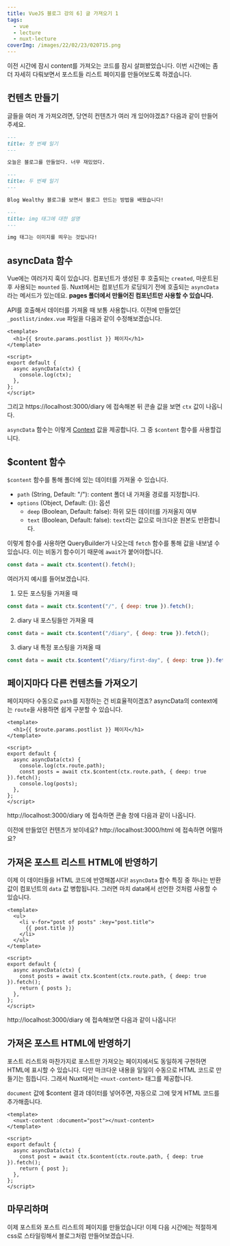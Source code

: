 ```yaml
---
title: VueJS 블로그 강의 6] 글 가져오기 1
tags:
  - vue
  - lecture
  - nuxt-lecture
coverImg: /images/22/02/23/020715.png
---
```


이전 시간에 잠시 content를 가져오는 코드를 잠시 살펴봤었습니다. 이번 시간에는 좀 더 자세히 다뤄보면서 포스트들 리스트 페이지를 만들어보도록 하겠습니다.

<!--more-->

## 컨텐츠 만들기

글들을 여러 개 가져오려면, 당연히 컨텐츠가 여러 개 있어야겠죠? 다음과 같이 만들어주세요.

<post-img src="/images/22/03/02/001632.png"></post-img>

```markdown [content/diary/first-day.md]
---
title: 첫 번째 일기
---

오늘은 블로그를 만들었다. 너무 재밌었다.
```

```markdown [content/diary/second-day.md]
---
title: 두 번째 일기
---

Blog Wealthy 블로그를 보면서 블로그 만드는 방법을 배웠습니다!
```

```markdown [content/html/img-tag.md]
---
title: img 태그에 대한 설명
---

img 태그는 이미지를 띄우는 것입니다!
```

## asyncData 함수

Vue에는 여러가지 훅이 있습니다. 컴포넌트가 생성된 후 호출되는 `created`, 마운트된 후 사용되는 `mounted` 등. Nuxt에서는 컴포넌트가 로딩되기 전에 호출되는 `asyncData`라는 메서드가 있는데요. **pages 폴더에서 만들어진 컴포넌트만 사용할 수 있습니다.**

API를 호출해서 데이터를 가져올 때 보통 사용합니다. 이전에 만들었던 `_postlist/index.vue` 파일을 다음과 같이 수정해보겠습니다.

```vue [pages/_post]
<template>
  <h1>{{ $route.params.postlist }} 페이지</h1>
</template>

<script>
export default {
  async asyncData(ctx) {
    console.log(ctx);
  },
};
</script>
```

그리고 https://localhost:3000/diary 에 접속해본 뒤 콘솔 값을 보면 `ctx` 값이 나옵니다.

<post-img src="/images/22/03/02/004753.png"></post-img>

`asyncData` 함수는 이렇게 [Context](https://nuxtjs.org/docs/concepts/context-helpers) 값을 제공합니다. 그 중 `$content` 함수를 사용할겁니다.

## $content 함수

`$content` 함수를 통해 폴더에 있는 데이터를 가져올 수 있습니다.

- `path` (String, Default: "/"): content 폴더 내 가져올 경로를 지정합니다.
- `options` (Object, Default: {}): 옵션
  - `deep` (Boolean, Default: false): 하위 모든 데이터를 가져올지 여부
  - `text` (Boolean, Default: false): `text`라는 값으로 마크다운 원본도 반환합니다.

이렇게 함수를 사용하면 QueryBuilder가 나오는데 `fetch` 함수를 통해 값을 내보낼 수 있습니다. 이는 비동기 함수이기 때문에 `await`가 붙어야합니다.

```js
const data = await ctx.$content().fetch();
```

여러가지 예시를 들어보겠습니다.

1. 모든 포스팅들 가져올 때

```js
const data = await ctx.$content("/", { deep: true }).fetch();
```

2. diary 내 포스팅들만 가져올 때

```js
const data = await ctx.$content("/diary", { deep: true }).fetch();
```

3. diary 내 특정 포스팅을 가져올 때

```js
const data = await ctx.$content("/diary/first-day", { deep: true }).fetch();
```

## 페이지마다 다른 컨텐츠들 가져오기

페이지마다 수동으로 `path`를 지정하는 건 비효율적이겠죠? asyncData의 context에는 `route`을 사용하면 쉽게 구분할 수 있습니다.

```vue [pages/_postlist/index.vue]
<template>
  <h1>{{ $route.params.postlist }} 페이지</h1>
</template>

<script>
export default {
  async asyncData(ctx) {
    console.log(ctx.route.path);
    const posts = await ctx.$content(ctx.route.path, { deep: true }).fetch();
    console.log(posts);
  },
};
</script>
```

http://localhost:3000/diary 에 접속하면 콘솔 창에 다음과 같이 나옵니다.

<post-img src="/images/22/03/02/012503.png"></post-img>

이전에 만들었던 컨텐츠가 보이네요? http://localhost:3000/html 에 접속하면 어떨까요?

<post-img src="/images/22/03/02/012746.png"></post-img>

## 가져온 포스트 리스트 HTML에 반영하기

이제 이 데이터들을 HTML 코드에 반영해봅시다! `asyncData` 함수 특징 중 하나는 반환 값이 컴포넌트의 `data` 값 병합됩니다. 그러면 마치 data에서 선언한 것처럼 사용할 수 있습니다.

```vue [pages/_postlist/index.vue]
<template>
  <ul>
    <li v-for="post of posts" :key="post.title">
      {{ post.title }}
    </li>
  </ul>
</template>

<script>
export default {
  async asyncData(ctx) {
    const posts = await ctx.$content(ctx.route.path, { deep: true }).fetch();
    return { posts };
  },
};
</script>
```

http://localhost:3000/diary 에 접속해보면 다음과 같이 나옵니다!

<post-img src="/images/22/03/02/014321.png"></post-img>

## 가져온 포스트 HTML에 반영하기

포스트 리스트와 마찬가지로 포스트만 가져오는 페이지에서도 동일하게 구현하면 HTML에 표시할 수 있습니다. 다만 마크다운 내용을 일일이 수동으로 HTML 코드로 만들기는 힘듭니다. 그래서 Nuxt에서는 `<nuxt-content>` 태그를 제공합니다.

`document` 값에 $content 결과 데이터를 넣어주면, 자동으로 그에 맞게 HTML 코드를 추가해줍니다.

```vue
<template>
  <nuxt-content :document="post"></nuxt-content>
</template>

<script>
export default {
  async asyncData(ctx) {
    const post = await ctx.$content(ctx.route.path, { deep: true }).fetch();
    return { post };
  },
};
</script>
```

## 마무리하며

이제 포스트와 포스트 리스트의 페이지를 만들었습니다! 이제 다음 시간에는 적절하게 css로 스타일링해서 블로그처럼 만들어보겠습니다.
